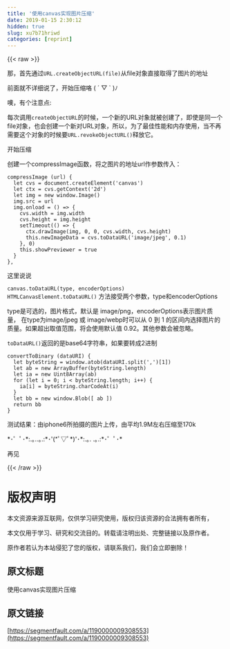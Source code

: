 ```yaml
---
title: '使用canvas实现图片压缩' 
date: 2019-01-15 2:30:12
hidden: true
slug: xu7b71hriwd
categories: [reprint]
---
```


{{< raw >}}

                    
<p>那，首先通过<code>URL.createObjectURL(file)</code>从file对象直接取得了图片的地址</p>
<p>前面就不详细说了，开始压缩咯 ( ´ ▽ ` )ﾉ</p>
<p>噢，有个注意点:</p>
<p>每次调用<code>createObjectURL</code>的时候，一个新的URL对象就被创建了，即使是同一个file对象，也会创建一个新对URL对象，所以，为了最佳性能和内存使用，当不再需要这个对象的时候要<code>URL.revokeObjectURL()</code>释放它。</p>
<p>开始压缩</p>
<p>创建一个compressImage函数，将之图片的地址url作参数传入：</p>
<div class="widget-codetool" style="display:none;">
      <div class="widget-codetool--inner">
      <span class="selectCode code-tool" data-toggle="tooltip" data-placement="top" title="" data-original-title="全选"></span>
      <span type="button" class="copyCode code-tool" data-toggle="tooltip" data-placement="top" data-clipboard-text="compressImage (url) {
  let cvs = document.createElement('canvas')
  let ctx = cvs.getContext('2d')
  let img = new window.Image()
  img.src = url
  img.onload = () => {
    cvs.width = img.width
    cvs.height = img.height
    setTimeout(() => {
      ctx.drawImage(img, 0, 0, cvs.width, cvs.height)
      this.newImageData = cvs.toDataURL('image/jpeg', 0.1)
    }, 0)
    this.showPreviewer = true
  }
},
" title="" data-original-title="复制"></span>
      <span type="button" class="saveToNote code-tool" data-toggle="tooltip" data-placement="top" title="" data-original-title="放进笔记"></span>
      </div>
      </div><pre class="hljs stylus"><code>compressImage (url) {
  let cvs = document.createElement(<span class="hljs-string">'canvas'</span>)
  let ctx = cvs.getContext(<span class="hljs-string">'2d'</span>)
  let <span class="hljs-selector-tag">img</span> = new window.Image()
  <span class="hljs-selector-tag">img</span><span class="hljs-selector-class">.src</span> = url
  <span class="hljs-selector-tag">img</span><span class="hljs-selector-class">.onload</span> = () =&gt; {
    cvs<span class="hljs-selector-class">.width</span> = <span class="hljs-selector-tag">img</span><span class="hljs-selector-class">.width</span>
    cvs<span class="hljs-selector-class">.height</span> = <span class="hljs-selector-tag">img</span><span class="hljs-selector-class">.height</span>
    setTimeout(() =&gt; {
      ctx.drawImage(<span class="hljs-selector-tag">img</span>, <span class="hljs-number">0</span>, <span class="hljs-number">0</span>, cvs<span class="hljs-selector-class">.width</span>, cvs.<span class="hljs-attribute">height</span>)
      this<span class="hljs-selector-class">.newImageData</span> = cvs.toDataURL(<span class="hljs-string">'image/jpeg'</span>, <span class="hljs-number">0.1</span>)
    }, <span class="hljs-number">0</span>)
    this<span class="hljs-selector-class">.showPreviewer</span> = true
  }
},
</code></pre>
<p>这里说说</p>
<p><code>canvas.toDataURL(type, encoderOptions)</code><br><code>HTMLCanvasElement.toDataURL()</code> 方法接受两个参数，type和encoderOptions</p>
<p>type是可选的，图片格式，默认是 image/png，encoderOptions表示图片质量， 在type为image/jpeg 或 image/webp时可以从 0 到 1 的区间内选择图片的质量。如果超出取值范围，将会使用默认值 0.92。其他参数会被忽略。</p>
<p><code>toDataURL()</code>返回的是base64字符串，如果要转成2进制</p>
<div class="widget-codetool" style="display:none;">
      <div class="widget-codetool--inner">
      <span class="selectCode code-tool" data-toggle="tooltip" data-placement="top" title="" data-original-title="全选"></span>
      <span type="button" class="copyCode code-tool" data-toggle="tooltip" data-placement="top" data-clipboard-text="convertToBinary (dataURI) {
  let byteString = window.atob(dataURI.split(',')[1])
  let ab = new ArrayBuffer(byteString.length)
  let ia = new Uint8Array(ab)
  for (let i = 0; i < byteString.length; i++) {
    ia[i] = byteString.charCodeAt(i)
  }
  let bb = new window.Blob([ ab ])
  return bb
}
" title="" data-original-title="复制"></span>
      <span type="button" class="saveToNote code-tool" data-toggle="tooltip" data-placement="top" title="" data-original-title="放进笔记"></span>
      </div>
      </div><pre class="hljs javascript"><code>convertToBinary (dataURI) {
  <span class="hljs-keyword">let</span> byteString = <span class="hljs-built_in">window</span>.atob(dataURI.split(<span class="hljs-string">','</span>)[<span class="hljs-number">1</span>])
  <span class="hljs-keyword">let</span> ab = <span class="hljs-keyword">new</span> <span class="hljs-built_in">ArrayBuffer</span>(byteString.length)
  <span class="hljs-keyword">let</span> ia = <span class="hljs-keyword">new</span> <span class="hljs-built_in">Uint8Array</span>(ab)
  <span class="hljs-keyword">for</span> (<span class="hljs-keyword">let</span> i = <span class="hljs-number">0</span>; i &lt; byteString.length; i++) {
    ia[i] = byteString.charCodeAt(i)
  }
  <span class="hljs-keyword">let</span> bb = <span class="hljs-keyword">new</span> <span class="hljs-built_in">window</span>.Blob([ ab ])
  <span class="hljs-keyword">return</span> bb
}
</code></pre>
<p>测试结果：由iphone6所拍摄的图片上传，由平均1.9M左右压缩至170k</p>
<p>*･゜ﾟ･*:.｡..｡.:*･'(*ﾟ▽ﾟ*)'･*:.｡. .｡.:*･゜ﾟ･*</p>
<p>再见</p>

                
{{< /raw >}}

# 版权声明
本文资源来源互联网，仅供学习研究使用，版权归该资源的合法拥有者所有，

本文仅用于学习、研究和交流目的。转载请注明出处、完整链接以及原作者。

原作者若认为本站侵犯了您的版权，请联系我们，我们会立即删除！

## 原文标题
使用canvas实现图片压缩

## 原文链接
[https://segmentfault.com/a/1190000009308553](https://segmentfault.com/a/1190000009308553)


